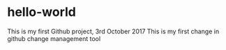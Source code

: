 # hello-world
This is my first Github project, 3rd October 2017
This is my first change in github change management tool
